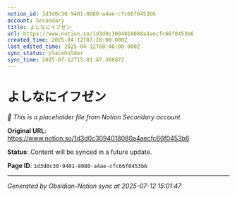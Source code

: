```yaml
---
notion_id: 1d3d0c30-9401-8080-a4ae-cfc66f0453b6
account: Secondary
title: よしなにイフゼン
url: https://www.notion.so/1d3d0c3094018080a4aecfc66f0453b6
created_time: 2025-04-12T07:28:00.000Z
last_edited_time: 2025-04-12T08:48:00.000Z
sync_status: placeholder
sync_time: 2025-07-12T15:01:47.366872
---
```


# よしなにイフゼン

*🔄 This is a placeholder file from Notion Secondary account.*

**Original URL**: https://www.notion.so/1d3d0c3094018080a4aecfc66f0453b6

**Status**: Content will be synced in a future update.

**Page ID**: `1d3d0c30-9401-8080-a4ae-cfc66f0453b6`

---

*Generated by Obsidian-Notion sync at 2025-07-12 15:01:47*
